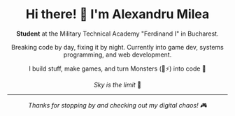 <div align="center">

# Hi there! 🐤 I'm Alexandru Milea

**Student** at the Military Technical Academy "Ferdinand I" in Bucharest.

Breaking code by day, fixing it by night. Currently into game dev, systems programming, and web development.

I build stuff, make games, and turn Monsters (🥤⚡) into code 👻

*Sky is the limit* 🚀

---
*Thanks for stopping by and checking out my digital chaos! 🎮*
</div>
